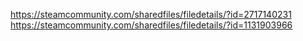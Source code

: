 https://steamcommunity.com/sharedfiles/filedetails/?id=2717140231
https://steamcommunity.com/sharedfiles/filedetails/?id=1131903966